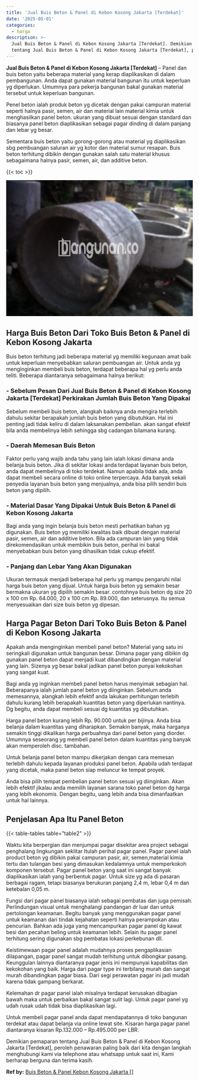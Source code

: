```yaml
---
title: 'Jual Buis Beton & Panel di Kebon Kosong Jakarta [Terdekat]'
date: '2025-05-01'
categories:
  - harga
description: >-
  Jual Buis Beton & Panel di Kebon Kosong Jakarta [Terdekat]. Demikian pemaparan
  tentang Jual Buis Beton & Panel di Kebon Kosong Jakarta [Terdekat], peroleh...
---
```


**Jual Buis Beton & Panel di Kebon Kosong Jakarta \[Terdekat\]** – Panel dan buis beton yaitu beberapa material yang kerap diaplikasikan di dalam pembangunan. Anda dapat gunakan material bangunan itu untuk keperluan yg diperlukan. Umumnya para pekerja bangunan bakal gunakan material tersebut untuk keperluan bangunan.

Penel beton ialah produk beton yg dicetak dengan pakai campuran material seperti halnya pasir, semen, air dan material lain material kimia untuk menghasilkan panel beton. ukuran yang dibuat sesuai dengan standard dan biasanya panel beton diaplikasikan sebagai pagar dinding di dalam panjang dan lebar yg besar.

Sementara buis beton yaitu gorong-gorong atau material yg diaplikasikan sbg pembuangan saluran air yg kotor dan material sumur resapan. Buis beton terhitung dibikin dengan gunakan salah satu material khusus sebagaimana halnya pasir, semen, air, dan additive beton.

{{< toc >}}

![Jual Buis Beton & Panel di Kebon Kosong Jakarta [Terdekat]](/images/jual-panel-buis-beton-murah-32.png)

## Harga Buis Beton Dari Toko Buis Beton & Panel di Kebon Kosong Jakarta

Buis beton terhitung jadi beberapa material yg memiliki kegunaan amat baik untuk keperluan menyebabkan saluran pembuangan air. Untuk anda yg menginginkan membeli buis beton, terdapat beberapa hal yg perlu anda teliti. Beberapa diantaranya sebagaimana halnya berikut:

### \- Sebelum Pesan Dari Jual Buis Beton & Panel di Kebon Kosong Jakarta \[Terdekat\] Perkirakan Jumlah Buis Beton Yang Dipakai

Sebelum membeli buis beton, alangkah baiknya anda mengira terlebih dahulu sekitar berapakah jumlah buis beton yang dibutuhkan. Hal ini penting jadi tidak keliru di dalam laksanakan pembelian. akan sangat efektif bila anda membelinya lebih sehingga sbg cadangan bilamana kurang.

### \- Daerah Memesan Buis Beton

Faktor perlu yang wajib anda tahu yang lain ialah lokasi dimana anda belanja buis beton. Jika di sekitar lokasi anda terdapat layanan buis beton, anda dapat membelinya di toko terdekat. Namun apabila tidak ada, anda dapat membeli secara online di toko online terpercaya. Ada banyak sekali penyedia layanan buis beton yang menjualnya, anda bisa pilih sendiri buis beton yang dipilih.

### \- Material Dasar Yang Dipakai Untuk Buis Beton & Panel di Kebon Kosong Jakarta

Bagi anda yang ingin belanja buis beton mesti perhatikan bahan yg digunakan. Buis beton yg memiliki kwalitas baik dibuat dengan material pasir, semen, air dan additive beton. Bila ada campuran lain yang tidak direkomendasikan untuk membikin buis beton, perihal ini bakal menyebabkan buis beton yang dihasilkan tidak cukup efektif.

### \- Panjang dan Lebar Yang Akan Digunakan

Ukuran termasuk menjadi beberapa hal perlu yg mampu pengaruhi nilai harga buis beton yang dijual. Untuk harga buis beton yg semakin besar bermakna ukuran yg dipilih semakin besar. contohnya buis beton dg size 20 x 100 cm Rp. 64.000, 20 x 100 cm Rp. 89.000, dan seterusnya. Itu semua menyesuaikan dari size buis beton yg dipesan.

## Harga Pagar Beton Dari Toko Buis Beton & Panel di Kebon Kosong Jakarta

Apakah anda menginginkan membeli panel beton? Material yang satu ini seringkali digunakan untuk bangunan besar. Dimana pagar yang dibikin dg gunakan panel beton dapat menjadi kuat dibandingkan dengan material yang lain. Sizenya yg besar bakal jadikan panel beton punyai kekokohan yang sangat kuat.

Bagi anda yg inginkan membeli panel beton harus menyimak sebagian hal. Beberapanya ialah jumlah panel beton yg diinginkan. Sebelum anda memesannya, alangkah lebih efektif anda lakukan perhitungan terlebih dahulu kurang lebih berapakah kuantitas beton yang diperlukan nantinya. Dg begitu, anda dapat membeli sesuai dg kuantitas yg dibutuhkan.

Harga panel beton kurang lebih Rp. 90.000 untuk per bijinya. Anda bisa belanja dalam kuantitas yang diharapkan. Semakin banyak, maka harganya semakin tinggi dikalikan harga perbuahnya dari panel beton yang diorder. Umumnya seseorang yg membeli panel beton dalam kuantitas yang banyak akan memperoleh disc. tambahan.

Untuk belanja panel beton mampu dikerjakan dengan cara memesan terlebih dahulu kepada layanan produksi panel beton. Apabila udah terdapat yang dicetak, maka panel beton siap meluncur ke tempat proyek.

Anda bisa pilih tempat pembelian panel beton sesuai yg diinginkan. Akan lebih efektif jikalau anda memilih layanan sarana toko panel beton dg harga yang lebih ekonomis. Dengan begitu, uang lebih anda bisa dimanfaatkan untuk hal lainnya.

## Penjelasan Apa Itu Panel Beton

{{< table-tables table="table2" >}}

Waktu kita berpergian dan menjumpai pagar disekitar area project sebagai penghalang lingkungan seklitar Itulah perihal pagar panel. Pagar panel ialah product beton yg dibikin pakai campuran pasir, air, semen,material kimia tertu dan tulangan besi yang dimasukan kedalamnya untuk memperkokoh komponen tersebut. Pagar panel beton yang saat ini sangat banyak diaplikasikan ialah yang berbentuk pagar. Untuk size yg ada di pasaran berbagai ragam, tetapi biasanya berukuran panjang 2,4 m, lebar 0,4 m dan ketebalan 0,05 m.

Fungsi dari pagar panel biasanya ialah sebagai pembatas dan juga pemisah. Perlindungan visual untuk menghalangi pandangan dr luar dan untuk pertolongan keamanan. Begitu banyak yang menggunakan pagar panel untuk keamanan dari tindak kejahatan seperti halnya perampokan atau pencurian. Bahkan ada juga yang mencampurkan pagar panel dg kawat besi dan pecahan beling untuk keamanan lebih. Selain itu pagar panel terhitung sering digunakan sbg pembatas lokasi perkebunan dll.

Keistimewaan pagar panel adalah mudahnya proses pengaplikasian dilapangan, pagar panel sangat mudah terhitung untuk dibongkar pasang. Keunggulan lainnya diantaranya pagar jenis ini mempunyai kapabilitas dan kekokohan yang baik. Harga dari pagar type ini terbilang murah dan sangat murah dibandingkan pagar biasa. Dari segi perawatan pagar ini jadi mudah karena tidak gampang berkarat.

Kelemahan dr pagar panel ialah misalnya terdapat kerusakan dibagian bawah maka untuk perbaikan bakal sangat sulit lagi. Untuk pagar panel yg udah rusak udah tidak bisa diaplikasikan lagi.

Untuk membeli pagar panel anda dapat mendapatannya di toko bangunan terdekat atau dapat belanja via online lewat site. Kisaran harga pagar panel diantaranya kisaran Rp.132.000 – Rp.495.000 per LBR.

Demikian pemaparan tentang Jual Buis Beton & Panel di Kebon Kosong Jakarta \[Terdekat\], peroleh penawaran paling baik dari kita dengan langkah menghubungi kami via telephone atau whatsapp untuk saat ini, Kami berharap berguna dan terima kasih.

**Ref by:** [Buis Beton & Panel Kebon Kosong Jakarta []](https://id.wikipedia.org/wiki/Buis)
